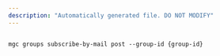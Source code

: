```yaml
---
description: "Automatically generated file. DO NOT MODIFY"
---
```


```cli

mgc groups subscribe-by-mail post --group-id {group-id}

```